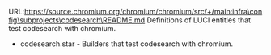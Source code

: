 URL:https://source.chromium.org/chromium/chromium/src/+/main:infra\config\subprojects\codesearch\README.md
Definitions of LUCI entities that test codesearch with chromium.

* codesearch.star - Builders that test codesearch with chromium.
